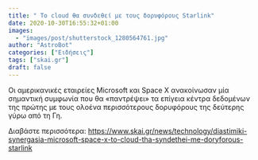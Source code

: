 ```yaml
---
title: " Το cloud θα συνδεθεί με τους δορυφόρους Starlink"
date: 2020-10-30T16:55:32+01:00
images:
  - "images/post/shutterstock_1280564761.jpg"
author: "AstroBot"
categories: ["Ειδήσεις"]
tags: ["skai.gr"]
draft: false
---
```


Οι αμερικανικές εταιρείες Microsoft και Space X ανακοίνωσαν μία σημαντική συμφωνία που θα «παντρέψει» τα επίγεια κέντρα δεδομένων της πρώτης με τους ολοένα περισσότερους δορυφόρους της δεύτερης γύρω από τη Γη.

Διαβάστε περισσότερα: https://www.skai.gr/news/technology/diastimiki-synergasia-microsoft-space-x-to-cloud-tha-syndethei-me-doryforous-starlink
